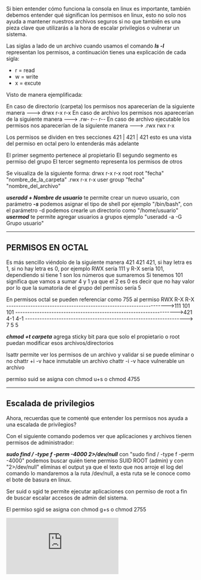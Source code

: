 Si bien entender cómo funciona la consola en linux es importante, también debemos entender qué significan los permisos en linux, esto no solo nos ayuda a mantener nuestros archivos seguros si no que también es una pieza clave que utilizarás a la hora de escalar privilegios o vulnerar un sistema.

Las siglas a lado de un archivo cuando usamos el comando __*ls -l*__ representan los permisos, a continuación tienes una explicación de cada sigla:

- r = read
- w = write
- x = excute 

Visto de manera ejemplificada:

En caso de directorio (carpeta) los permisos nos aparecerían de la siguiente manera ---> drwx r-x r-x
En caso de archivo los permisos nos aparecerían de la siguiente manera                    --->  .rw- r-- r--
En caso de archivo ejecutable los permisos nos aparecerían de la siguiente manera  --->  .rwx rwx r-x

Los permisos se dividen en tres secciones 421 | 421 | 421 esto es una vista del permiso en octal pero lo entenderás más adelante

El primer segmento pertenece al propietario 
El segundo segmento es permiso del grupo
El tercer segmento representa los permisos de otros

Se visualiza de la siguiente forma: 
drwx r-x r-x root root "fecha" "nombre_de_la_carpeta" 
.rwx r-x r-x user group "fecha" "nombre_del_archivo" 

*__useradd + Nombre de usuario__*  te permite crear un nuevo usuario, con parámetro *__-s__* podemos asignar el tipo de shell por ejemplo "/bin/bash", con el parámetro -d podemos crearle un directorio como "/home/usuario"
*__usermod__* te permite agregar usuarios a grupos ejemplo "useradd -a -G Grupo usuario"

------------------------------------------------------------------------------------
PERMISOS EN OCTAL
--------------------------------------------------------------------------------------------------------------------

Es más sencillo viéndolo de la siguiente manera 421 421 421, si hay letra es 1, si no hay letra es 0, por ejemplo RWX sería 111 y R-X sería 101, dependiendo si tiene 1 son los números que sumaremos
Si tenemos 101 significa que vamos a sumar 4 y 1 ya que el 2 es 0 es decir que no hay valor por lo que la sumatoria de el grupo del permiso sería 5

En permisos octal se pueden referenciar como 755 al permiso RWX R-X R-X
------------------------------------------------------------------->111   101 101
------------------------------------------------------------------->421   4-1  4-1
------------------------------------------------------------------->  7       5     5

*__chmod +t carpeta__*  agrega sticky bit para que solo el propietario o root puedan modificar esos archivos/directorios

lsattr permite ver los permisos de un archivo y validar si se puede eliminar o no
chattr +i -v  hace inmutable un archivo
chattr -i -v  hace vulnerable un archivo

permiso suid se asigna con chmod u+s o chmod 4755 

------------------------------------------------------------------------------------
Escalada de privilegios
--------------------------------------------------------------------------------------------------------------------

Ahora, recuerdas que te comenté que entender los permisos nos ayuda a una escalada de privilegios?

Con el siguiente comando podemos ver que aplicaciones y archivos tienen permisos de administrador:

*__sudo find / -type f -perm -4000 2>/dev/null__* con "sudo find / -type f -perm -4000" podemos buscar quién tiene permiso SUID ROOT (admin) y con "2>/dev/null" eliminas el output ya que el texto que nos arroje el log del comando lo mandaremos a la ruta /dev/null, a esta ruta se le conoce como el bote de basura en linux.

Ser suid o sgid te permite ejecutar aplicaciones con permiso de root a fin de buscar escalar accesos de admin del sistema. 

El permiso sgid se asigna con chmod g+s o chmod 2755 

![Rutas y descriptores](https://github.com/ZLCube/CPTS/blob/main/CPTS/Rutas%20y%20descriptores.md)
